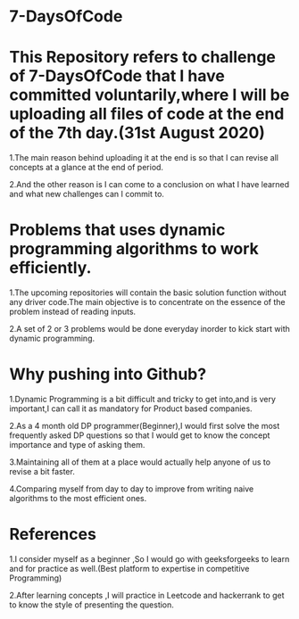 # 7-DaysOfCode


# This Repository refers to challenge of 7-DaysOfCode that I have committed voluntarily,where I will be uploading all files of code at the end of the 7th day.(31st August 2020)
1.The main reason behind uploading it at the end is so that I can revise all concepts at a glance at the end of period.

2.And the other reason is I can come to a conclusion on what I have learned and what new challenges can I commit to.

# Problems that uses dynamic programming algorithms to work efficiently.
1.The upcoming repositories will contain the basic solution function without any driver code.The main objective is to concentrate on the essence of the problem instead of reading inputs.

2.A set of 2 or 3 problems would be done everyday inorder to kick start with dynamic programming.

# Why pushing into Github?
1.Dynamic Programming is a bit difficult and tricky to get into,and is very important,I can call it as mandatory for Product based companies.

2.As a 4 month old DP programmer(Beginner),I would first solve the most frequently asked DP questions so that I would get to know the concept importance and type of asking them.

3.Maintaining all of them at a place would actually help anyone of us to revise a bit faster.

4.Comparing myself from day to day to improve from writing naive algorithms to the most efficient ones.

# References
1.I consider myself as a beginner ,So I would go with geeksforgeeks to learn and for practice as well.(Best platform to expertise in competitive Programming)

2.After learning concepts ,I will practice in Leetcode and hackerrank to get to know the style of presenting the question.

